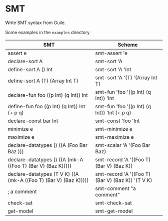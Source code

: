 SMT
===

Write SMT syntax from Guile.

Some examples in the `examples` directory

| SMT | Scheme |
|-----|--------|
| assert e | smt-assert 'e |
| declare-sort A | smt-sort 'A |
| define-sort A () Int | smt-sort 'A 'Int |
| define-sort A (T) (Array Int T) | smt-sort 'A '(T) '(Array Int T) |
| declare-fun foo ((p Int) (q Int)) Int | smt-fun 'foo '((p Int) (q Int)) 'Int |
| define-fun foo ((p Int) (q Int)) Int (+ p q) | smt-fun 'foo '((p Int) (q Int)) 'Int (+ p q) |
| declare-const bar Int | smt-const 'foo 'Int |
| minimize e | smt-minimize e |
| maximize e | smt-maximize e |
| declare-datatypes () ((A (Foo Bar Baz ))) | smt-scalar 'A '(Foo Bar Baz) |
| declare-datatypes () ((A (mk-A ((Foo T) (Bar V) (Baz K))))) | smt-record 'A '((Foo T) (Bar V) (Baz K)) |
| declare-datatypes (T V K) ((A (mk-A ((Foo T) (Bar V) (Baz K))))) | smt-record 'A '((Foo T) (Bar V) (Baz K)) '(T V K) |
| ; a comment | smt-comment "a comment" |
| check-sat | smt-check-sat |
| get-model | smt-get-model |

